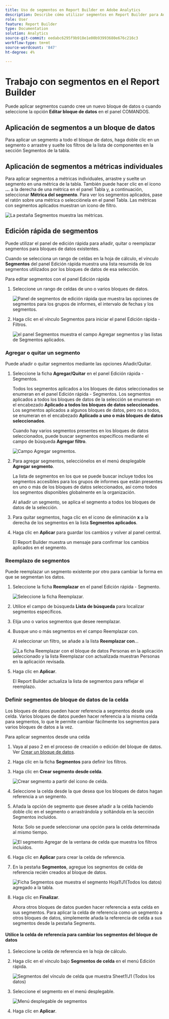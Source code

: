 ```yaml
---
title: Uso de segmentos en Report Builder en Adobe Analytics
description: Describe cómo utilizar segmentos en Report Builder para Adobe Analytics
role: User
feature: Report Builder
type: Documentation
solution: Analytics
source-git-commit: eedabc6295f9b918e1e00b93993680e676c216c3
workflow-type: tm+mt
source-wordcount: '847'
ht-degree: 4%

---
```


# Trabajo con segmentos en el Report Builder

Puede aplicar segmentos cuando cree un nuevo bloque de datos o cuando seleccione la opción **Editar bloque de datos** en el panel COMANDOS.

## Aplicación de segmentos a un bloque de datos

Para aplicar un segmento a todo el bloque de datos, haga doble clic en un segmento o arrastre y suelte los filtros de la lista de componentes en la sección Segmentos de la tabla.

## Aplicación de segmentos a métricas individuales

Para aplicar segmentos a métricas individuales, arrastre y suelte un segmento en una métrica de la tabla. También puede hacer clic en el icono **...** a la derecha de una métrica en el panel Tabla y, a continuación, seleccionar **Métrica del segmento**. Para ver los segmentos aplicados, pase el ratón sobre una métrica o selecciónela en el panel Tabla. Las métricas con segmentos aplicados muestran un icono de filtro.

![La pestaña Segmentos muestra las métricas.](./assets/filter_by.png)

## Edición rápida de segmentos

Puede utilizar el panel de edición rápida para añadir, quitar o reemplazar segmentos para bloques de datos existentes.

Cuando se selecciona un rango de celdas en la hoja de cálculo, el vínculo **Segmentos** del panel Edición rápida muestra una lista resumida de los segmentos utilizados por los bloques de datos de esa selección.

Para editar segmentos con el panel Edición rápida

1. Seleccione un rango de celdas de uno o varios bloques de datos.

   ![Panel de segmentos de edición rápida que muestra las opciones de segmentos para los grupos de informes, el intervalo de fechas y los segmentos.](./assets/select_multiple_dbs.png)

1. Haga clic en el vínculo Segmentos para iniciar el panel Edición rápida - Filtros.

   ![el panel Segmentos muestra el campo Agregar segmentos y las listas de Segmentos aplicados.](./assets/quick_edit_filters.png)

### Agregar o quitar un segmento

Puede añadir o quitar segmentos mediante las opciones Añadir/Quitar.

1. Seleccione la ficha **Agregar/Quitar** en el panel Edición rápida - Segmentos.

   Todos los segmentos aplicados a los bloques de datos seleccionados se enumeran en el panel Edición rápida - Segmentos. Los segmentos aplicados a todos los bloques de datos de la selección se enumeran en el encabezado **Aplicado a todos los bloques de datos seleccionados**. Los segmentos aplicados a algunos bloques de datos, pero no a todos, se enumeran en el encabezado **Aplicado a uno o más bloques de datos seleccionados**.

   Cuando hay varios segmentos presentes en los bloques de datos seleccionados, puede buscar segmentos específicos mediante el campo de búsqueda **Agregar filtro**.

   ![Campo Agregar segmentos.](./assets/add_filter.png)

1. Para agregar segmentos, selecciónelos en el menú desplegable **Agregar segmento**.

   La lista de segmentos en los que se puede buscar incluye todos los segmentos accesibles para los grupos de informes que están presentes en uno o más de los bloques de datos seleccionados, así como todos los segmentos disponibles globalmente en la organización.

   Al añadir un segmento, se aplica el segmento a todos los bloques de datos de la selección.

1. Para quitar segmentos, haga clic en el icono de eliminación **x** a la derecha de los segmentos en la lista **Segmentos aplicados**.

1. Haga clic en **Aplicar** para guardar los cambios y volver al panel central.

   El Report Builder muestra un mensaje para confirmar los cambios aplicados en el segmento.

### Reemplazo de segmentos

Puede reemplazar un segmento existente por otro para cambiar la forma en que se segmentan los datos.

1. Seleccione la ficha **Reemplazar** en el panel Edición rápida - Segmento.

   ![Seleccione la ficha Reemplazar.](./assets/replace_filter.png)

1. Utilice el campo de búsqueda **Lista de búsqueda** para localizar segmentos específicos.

1. Elija uno o varios segmentos que desee reemplazar.

1. Busque uno o más segmentos en el campo Reemplazar con.

   Al seleccionar un filtro, se añade a la lista **Reemplazar con**...

   ![La ficha Reemplazar con el bloque de datos Personas en la aplicación seleccionado y la lista Reemplazar con actualizada muestran Personas en la aplicación revisada.](./assets/replace_screen_new.png)

1. Haga clic en **Aplicar**.

   El Report Builder actualiza la lista de segmentos para reflejar el reemplazo.

### Definir segmentos de bloque de datos de la celda

Los bloques de datos pueden hacer referencia a segmentos desde una celda. Varios bloques de datos pueden hacer referencia a la misma celda para segmentos, lo que le permite cambiar fácilmente los segmentos para varios bloques de datos a la vez.

Para aplicar segmentos desde una celda

1. Vaya al paso 2 en el proceso de creación o edición del bloque de datos. Ver [Crear un bloque de datos](./create-a-data-block.md).
1. Haga clic en la ficha **Segmentos** para definir los filtros.
1. Haga clic en **Crear segmento desde celda**.

   ![Crear segmento a partir del icono de celda.](./assets/create-filter-from-cell.png)

1. Seleccione la celda desde la que desea que los bloques de datos hagan referencia a un segmento.

1. Añada la opción de segmento que desee añadir a la celda haciendo doble clic en el segmento o arrastrándola y soltándola en la sección Segmentos incluidos.

   Nota: Solo se puede seleccionar una opción para la celda determinada al mismo tiempo.

   ![El segmento Agregar de la ventana de celda que muestra los filtros incluidos.](./assets/select-filters.png)

1. Haga clic en **Aplicar** para crear la celda de referencia.

1. En la pestaña **Segmentos**, agregue los segmentos de celda de referencia recién creados al bloque de datos.

   ![Ficha Segmentos que muestra el segmento Hoja1!J1(Todos los datos) agregado a la tabla.](./assets/reference-cell-filter.png)

1. Haga clic en **Finalizar**.

   Ahora otros bloques de datos pueden hacer referencia a esta celda en sus segmentos. Para aplicar la celda de referencia como un segmento a otros bloques de datos, simplemente añada la referencia de celda a sus segmentos desde la pestaña Segments.

#### Utilice la celda de referencia para cambiar los segmentos del bloque de datos

1. Seleccione la celda de referencia en la hoja de cálculo.

1. Haga clic en el vínculo bajo **Segmentos de celda** en el menú Edición rápida.

   ![Segmentos del vínculo de celda que muestra Sheet1!J1 (Todos los datos)](./assets/filters-from-cell-link.png)

1. Seleccione el segmento en el menú desplegable.

   ![Menú desplegable de segmentos](./assets/filter-drop-down.png)

1. Haga clic en **Aplicar**.
